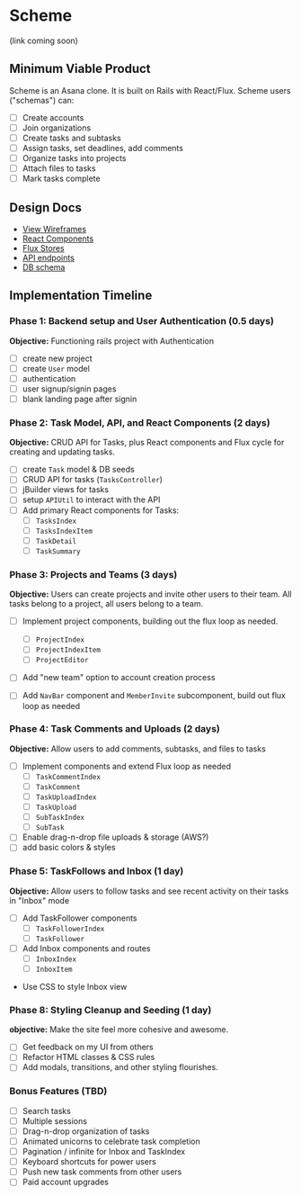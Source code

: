# Scheme

(link coming soon)

## Minimum Viable Product

Scheme is an Asana clone. It is built on Rails with React/Flux. Scheme users ("schemas") can:

<!-- This is a Markdown checklist. Use it to keep track of your
progress. Put an x between the brackets for a checkmark: [x] -->

- [ ] Create accounts
- [ ] Join organizations
- [ ] Create tasks and subtasks
- [ ] Assign tasks, set deadlines, add comments
- [ ] Organize tasks into projects
- [ ] Attach files to tasks
- [ ] Mark tasks complete

## Design Docs
* [View Wireframes][views]
* [React Components][components]
* [Flux Stores][stores]
* [API endpoints][api-endpoints]
* [DB schema][schema]

[views]: ./docs/views.md
[components]: ./docs/components.md
[stores]: ./docs/stores.md
[api-endpoints]: ./docs/api-endpoints.md
[schema]: ./docs/schema.md

## Implementation Timeline

### Phase 1: Backend setup and User Authentication (0.5 days)

**Objective:** Functioning rails project with Authentication

- [ ] create new project
- [ ] create `User` model
- [ ] authentication
- [ ] user signup/signin pages
- [ ] blank landing page after signin

### Phase 2: Task Model, API, and React Components (2 days)

**Objective:** CRUD API for Tasks, plus React components and Flux cycle for
creating and updating tasks.

- [ ] create `Task` model & DB seeds
- [ ] CRUD API for tasks (`TasksController`)
- [ ] jBuilder views for tasks
- [ ] setup `APIUtil` to interact with the API
- [ ] Add primary React components for Tasks:
  - [ ] `TasksIndex`
  - [ ] `TasksIndexItem`
  - [ ] `TaskDetail`
  - [ ] `TaskSummary`

### Phase 3: Projects and Teams (3 days)

**Objective:** Users can create projects and invite other users to their team.
All tasks belong to a project, all users belong to a team.

- [ ] Implement project components, building out the flux loop as needed.
  - [ ] `ProjectIndex`
  - [ ] `ProjectIndexItem`
  - [ ] `ProjectEditor`
- [ ] Add "new team" option to account creation process
- [ ] Add `NavBar` component and `MemberInvite` subcomponent, build out flux
loop as needed


### Phase 4: Task Comments and Uploads (2 days)

**Objective:** Allow users to add comments, subtasks, and files to tasks

- [ ] Implement components and extend Flux loop as needed
  - [ ] `TaskCommentIndex`
  - [ ] `TaskComment`
  - [ ] `TaskUploadIndex`
  - [ ] `TaskUpload`
  - [ ] `SubTaskIndex`
  - [ ] `SubTask`
- [ ] Enable drag-n-drop file uploads & storage (AWS?)
- [ ] add basic colors & styles

### Phase 5: TaskFollows and Inbox (1 day)

**Objective:** Allow users to follow tasks and see recent activity on their tasks
in "Inbox" mode

- [ ] Add TaskFollower components
  - [ ] `TaskFollowerIndex`
  - [ ] `TaskFollower`
- [ ] Add Inbox components and routes
  - [ ] `InboxIndex`
  - [ ] `InboxItem`
- Use CSS to style Inbox view

### Phase 8: Styling Cleanup and Seeding (1 day)

**objective:** Make the site feel more cohesive and awesome.

- [ ] Get feedback on my UI from others
- [ ] Refactor HTML classes & CSS rules
- [ ] Add modals, transitions, and other styling flourishes.

### Bonus Features (TBD)
- [ ] Search tasks
- [ ] Multiple sessions
- [ ] Drag-n-drop organization of tasks
- [ ] Animated unicorns to celebrate task completion
- [ ] Pagination / infinite for Inbox and TaskIndex
- [ ] Keyboard shortcuts for power users
- [ ] Push new task comments from other users
- [ ] Paid account upgrades

[phase-one]: ./docs/phases/phase1.md
[phase-two]: ./docs/phases/phase2.md
[phase-three]: ./docs/phases/phase3.md
[phase-four]: ./docs/phases/phase4.md
[phase-five]: ./docs/phases/phase5.md
